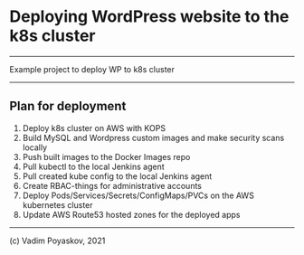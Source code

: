 # Deploying WordPress website to the k8s cluster

------------------------------------------------
Example project to deploy WP to k8s cluster

------------------------------------------------
## Plan for deployment

1. Deploy k8s cluster on AWS with KOPS
2. Build MySQL and Wordpress custom images and make security scans locally
3. Push built images to the Docker Images repo
4. Pull kubectl to the local Jenkins agent
5. Pull created kube config to the local Jenkins agent
6. Create RBAC-things for administrative accounts
7. Deploy Pods/Services/Secrets/ConfigMaps/PVCs on the AWS kubernetes cluster
9. Update AWS Route53 hosted zones for the deployed apps





--------------------------------------------------
(c) Vadim Poyaskov, 2021
